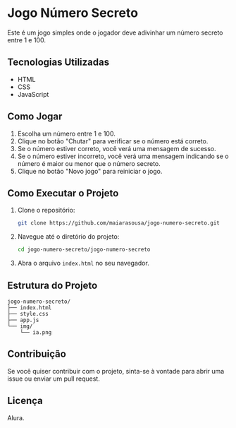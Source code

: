# Jogo Número Secreto

Este é um jogo simples onde o jogador deve adivinhar um número secreto entre 1 e 100.

## Tecnologias Utilizadas

- HTML
- CSS
- JavaScript

## Como Jogar

1. Escolha um número entre 1 e 100.
2. Clique no botão "Chutar" para verificar se o número está correto.
3. Se o número estiver correto, você verá uma mensagem de sucesso.
4. Se o número estiver incorreto, você verá uma mensagem indicando se o número é maior ou menor que o número secreto.
5. Clique no botão "Novo jogo" para reiniciar o jogo.

## Como Executar o Projeto

1. Clone o repositório:
   ```sh
   git clone https://github.com/maiarasousa/jogo-numero-secreto.git
   ```

2. Navegue até o diretório do projeto:
   ```sh
   cd jogo-numero-secreto/jogo-numero-secreto
   ```

3. Abra o arquivo `index.html` no seu navegador.

## Estrutura do Projeto

```
jogo-numero-secreto/
├── index.html
├── style.css
├── app.js
└── img/
    └── ia.png
```

## Contribuição

Se você quiser contribuir com o projeto, sinta-se à vontade para abrir uma issue ou enviar um pull request.

## Licença

Alura.


